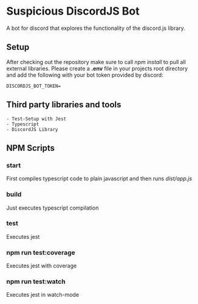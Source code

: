 # Suspicious DiscordJS Bot

A bot for discord that explores the functionality of the discord.js library.

## Setup

After checking out the repository make sure to call *npm install* to pull all external libraries.
Please create a **.env** file in your projects root directory and add the following with your bot token provided by discord:

```shell
DISCORDJS_BOT_TOKEN=
```

## Third party libraries and tools
    - Test-Setup with Jest
    - Typescript
    - DiscordJS Library

## NPM Scripts

### start

First compiles typescript code to plain javascript and then runs *dist/app.js*

### build

Just executes typescript compilation

### test

Executes jest

### npm run test:coverage

Executes jest with coverage

### npm run test:watch

Executes jest in watch-mode


